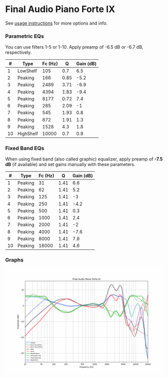 # Final Audio Piano Forte IX
See [usage instructions](https://github.com/jaakkopasanen/AutoEq#usage) for more options and info.

### Parametric EQs
You can use filters 1-5 or 1-10. Apply preamp of -6.5 dB or -6.7 dB, respectively.

|   # | Type      |   Fc (Hz) |    Q |   Gain (dB) |
|-----|-----------|-----------|------|-------------|
|   1 | LowShelf  |       105 | 0.7  |         6.5 |
|   2 | Peaking   |       166 | 0.85 |        -5.2 |
|   3 | Peaking   |      2489 | 3.71 |        -6.9 |
|   4 | Peaking   |      4394 | 1.83 |        -9.4 |
|   5 | Peaking   |      8177 | 0.72 |         7.4 |
|   6 | Peaking   |       285 | 2.09 |        -1   |
|   7 | Peaking   |       545 | 1.93 |         0.8 |
|   8 | Peaking   |       872 | 1.91 |         1.3 |
|   9 | Peaking   |      1528 | 4.3  |         1.8 |
|  10 | HighShelf |     10000 | 0.7  |         0.9 |

### Fixed Band EQs
When using fixed band (also called graphic) equalizer, apply preamp of **-7.5 dB** (if available) and set gains manually with these parameters.

|   # | Type    |   Fc (Hz) |    Q |   Gain (dB) |
|-----|---------|-----------|------|-------------|
|   1 | Peaking |        31 | 1.41 |         6.6 |
|   2 | Peaking |        62 | 1.41 |         5.2 |
|   3 | Peaking |       125 | 1.41 |        -3   |
|   4 | Peaking |       250 | 1.41 |        -4.2 |
|   5 | Peaking |       500 | 1.41 |         0.3 |
|   6 | Peaking |      1000 | 1.41 |         2.4 |
|   7 | Peaking |      2000 | 1.41 |        -2   |
|   8 | Peaking |      4000 | 1.41 |        -7.6 |
|   9 | Peaking |      8000 | 1.41 |         7.8 |
|  10 | Peaking |     16000 | 1.41 |         4.6 |

### Graphs
![](./Final%20Audio%20Piano%20Forte%20IX.png)

